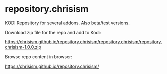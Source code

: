 # repository.chrisism
KODI Repository for several addons. Also beta/test versions.

Download zip file for the repo and add to Kodi:

https://chrisism.github.io/repository.chrisism/repository.chrisism/repository.chrisism-1.0.0.zip

Browse repo content in browser:

https://chrisism.github.io/repository.chrisism/